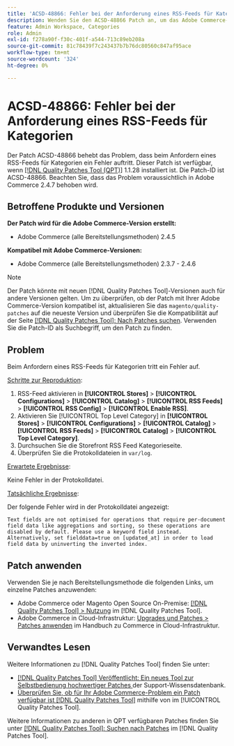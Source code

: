 ```yaml
---
title: 'ACSD-48866: Fehler bei der Anforderung eines RSS-Feeds für Kategorien'
description: Wenden Sie den ACSD-48866 Patch an, um das Adobe Commerce-Problem zu beheben, bei dem beim Anfordern eines RSS-Feeds für Kategorien ein Fehler auftritt.
feature: Admin Workspace, Categories
role: Admin
exl-id: f278a90f-f30c-401f-a544-713c89eb208a
source-git-commit: 81c78439f7c243437b7b76dc80560c847af95ace
workflow-type: tm+mt
source-wordcount: '324'
ht-degree: 0%

---
```


# ACSD-48866: Fehler bei der Anforderung eines RSS-Feeds für Kategorien

Der Patch ACSD-48866 behebt das Problem, dass beim Anfordern eines RSS-Feeds für Kategorien ein Fehler auftritt. Dieser Patch ist verfügbar, wenn [[!DNL Quality Patches Tool (QPT)]](https://experienceleague.adobe.com/de/docs/commerce-knowledge-base/kb/announcements/commerce-announcements/magento-quality-patches-released-new-tool-to-self-serve-quality-patches) 1.1.28 installiert ist. Die Patch-ID ist ACSD-48866. Beachten Sie, dass das Problem voraussichtlich in Adobe Commerce 2.4.7 behoben wird.

## Betroffene Produkte und Versionen

**Der Patch wird für die Adobe Commerce-Version erstellt:**

* Adobe Commerce (alle Bereitstellungsmethoden) 2.4.5

**Kompatibel mit Adobe Commerce-Versionen:**

* Adobe Commerce (alle Bereitstellungsmethoden) 2.3.7 - 2.4.6

>[!NOTE]
>
>Der Patch könnte mit neuen [!DNL Quality Patches Tool]-Versionen auch für andere Versionen gelten. Um zu überprüfen, ob der Patch mit Ihrer Adobe Commerce-Version kompatibel ist, aktualisieren Sie das `magento/quality-patches` auf die neueste Version und überprüfen Sie die Kompatibilität auf der Seite [[!DNL Quality Patches Tool]: Nach Patches suchen](https://experienceleague.adobe.com/tools/commerce-quality-patches/index.html?lang=de). Verwenden Sie die Patch-ID als Suchbegriff, um den Patch zu finden.

## Problem

Beim Anfordern eines RSS-Feeds für Kategorien tritt ein Fehler auf.

<u>Schritte zur Reproduktion</u>:

1. RSS-Feed aktivieren in **[!UICONTROL Stores]** > **[!UICONTROL Configurations]** > **[!UICONTROL Catalog]** > **[!UICONTROL RSS Feeds]** > **[!UICONTROL RSS Config]** > **[!UICONTROL Enable RSS]**.
1. Aktivieren Sie [!UICONTROL Top Level Category] in **[!UICONTROL Stores]** > **[!UICONTROL Configurations]** > **[!UICONTROL Catalog]** > **[!UICONTROL RSS Feeds]** > **[!UICONTROL Catalog]** > **[!UICONTROL Top Level Category]**.
1. Durchsuchen Sie die Storefront RSS Feed Kategorieseite.
1. Überprüfen Sie die Protokolldateien in `var/log`.

<u>Erwartete Ergebnisse</u>:

Keine Fehler in der Protokolldatei.

<u>Tatsächliche Ergebnisse</u>:

Der folgende Fehler wird in der Protokolldatei angezeigt:

```
Text fields are not optimised for operations that require per-document field data like aggregations and sorting, so these operations are disabled by default. Please use a keyword field instead. Alternatively, set fielddata=true on [updated_at] in order to load field data by uninverting the inverted index.
```

## Patch anwenden

Verwenden Sie je nach Bereitstellungsmethode die folgenden Links, um einzelne Patches anzuwenden:

* Adobe Commerce oder Magento Open Source On-Premise: [[!DNL Quality Patches Tool] > Nutzung](/help/tools/quality-patches-tool/usage.md) im [!DNL Quality Patches Tool].
* Adobe Commerce in Cloud-Infrastruktur: [Upgrades und Patches > Patches anwenden](https://experienceleague.adobe.com/docs/commerce-cloud-service/user-guide/develop/upgrade/apply-patches.html?lang=de) im Handbuch zu Commerce in Cloud-Infrastruktur.

## Verwandtes Lesen

Weitere Informationen zu [!DNL Quality Patches Tool] finden Sie unter:

* [[!DNL Quality Patches Tool] Veröffentlicht: Ein neues Tool zur Selbstbedienung hochwertiger Patches ](https://experienceleague.adobe.com/de/docs/commerce-knowledge-base/kb/announcements/commerce-announcements/magento-quality-patches-released-new-tool-to-self-serve-quality-patches) der Support-Wissensdatenbank.
* [Überprüfen Sie, ob für Ihr Adobe Commerce-Problem ein Patch verfügbar ist [!DNL Quality Patches Tool]](/help/tools/quality-patches-tool/patches-available-in-qpt/check-patch-for-magento-issue-with-magento-quality-patches.md) mithilfe von im [!UICONTROL Quality Patches Tool].


Weitere Informationen zu anderen in QPT verfügbaren Patches finden Sie unter [[!DNL Quality Patches Tool]: Suchen nach Patches](https://experienceleague.adobe.com/tools/commerce-quality-patches/index.html?lang=de) im [!DNL Quality Patches Tool].

